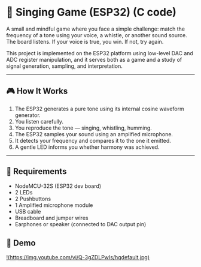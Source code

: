 # 🌿 Singing Game (ESP32) (C code)

A small and mindful game where you face a simple challenge: match the frequency of a tone using your voice, a whistle, or another sound source. The board listens. If your voice is true, you win. If not, try again.

This project is implemented on the ESP32 platform using low-level DAC and ADC register manipulation, and it serves both as a game and a study of signal generation, sampling, and interpretation.

---

## 🎮 How It Works

1. The ESP32 generates a pure tone using its internal cosine waveform generator.
2. You listen carefully.
3. You reproduce the tone — singing, whistling, humming.
4. The ESP32 samples your sound using an amplified microphone.
5. It detects your frequency and compares it to the one it emitted.
6. A gentle LED informs you whether harmony was achieved.

---

## 🔧 Requirements

- NodeMCU-32S (ESP32 dev board)
- 2 LEDs
- 2 Pushbuttons
- 1 Amplified microphone module
- USB cable
- Breadboard and jumper wires
- Earphones or speaker (connected to DAC output pin)

## 🎥 Demo

[!(https://img.youtube.com/vi/Q-3gZDLPwIs/hqdefault.jpg)](https://youtube.com/shorts/Q-3gZDLPwIs)
